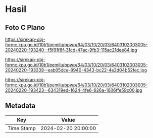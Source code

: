 # Hasil

## Foto C Plano

https://sirekap-obj-formc.kpu.go.id/10b1/pemilu/ppwp/64/03/10/20/03/6403102003005-20240220-193240--f5f91f8f-31cd-47ac-9fb3-115ac21dee84.jpg

https://sirekap-obj-formc.kpu.go.id/10b1/pemilu/ppwp/64/03/10/20/03/6403102003005-20240220-193338--eab05dce-8940-4343-bc22-4e2d04b52fec.jpg

https://sirekap-obj-formc.kpu.go.id/10b1/pemilu/ppwp/64/03/10/20/03/6403102003005-20240220-193423--634319ed-1624-4fe6-926a-1606ffe59c00.jpg


## Metadata

| Key        | Value               |
| ---------- | ------------------- |
| Time Stamp | 2024-02-20 20:00:00 |



